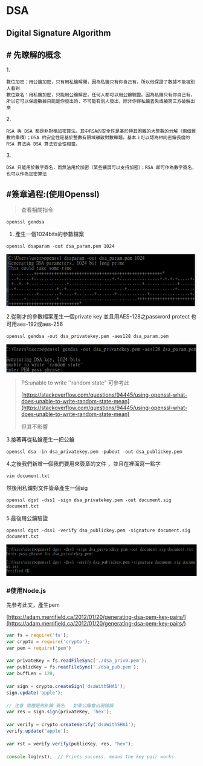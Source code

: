 # DSA

## Digital Signature Algorithm <a href="#firstheading" id="firstheading"></a>

## # 先瞭解的概念

1\.

```
數位加密：用公鑰加密，只有用私鑰解開，因為私鑰只有你自己有，所以他保證了數據不能被別人看到
數位簽名：用私鑰加密，只能用公鑰解密，任何人都可以用公鑰驗證。因為私鑰只有你自己有，所以它可以保證數據只能是你發出的，不可能有別人發出，除非你得私鑰丟失或被第三方破解出來
```

2\.

```
RSA 與 DSA 都是非對稱加密算法。其中RSA的安全性是基於極其困難的大整數的分解（兩個質數的乘積）；DSA 的安全性是基於整數有限域離散對數難題。基本上可以認為相同密鑰長度的 RSA 算法與 DSA 算法安全性相當。
```

3\.

```
DSA 只能用於數字簽名，而無法用於加密（某些擴展可以支持加密）；RSA 即可作為數字簽名，也可以作為加密算法
```

## #簽章過程:(使用Openssl)

> 查看相關指令

```
openssl gendsa
```

1. 產生一個1024bits的參數檔案

```
openssl dsaparam -out dsa_param.pem 1024
```

![](assets/dsa01.png)

2.從剛才的參數檔案產生一個private key 並且用AES-128之password protect 也可用aes-192或aes-256

```
openssl gendsa -out dsa_privatekey.pem -aes128 dsa_param.pem
```

![](assets/dsa02.png)

> PS:unable to write ''random state" 可參考此
>
> [https://stackoverflow.com/questions/94445/using-openssl-what-does-unable-to-write-random-state-mean](https://stackoverflow.com/questions/94445/using-openssl-what-does-unable-to-write-random-state-mean)
>
> 但其不影響

3.接著再從私鑰產生一把公鑰

```
openssl dsa -in dsa_privatekey.pem -pubout -out dsa_publickey.pem
```

4.之後我們新增一個我們要用來簽章的文件 ，並且在裡面寫一點字

```
vim document.txt
```

然後用私鑰對文件簽章產生一個sig

```
openssl dgst -dss1 -sign dsa_privatekey.pem -out document.sig document.txt
```

5.最後用公鑰驗證

```
openssl dgst -dss1 -verify dsa_publickey.pem -signature document.sig document.txt
```

![](assets/dsa04.png)

### #使用Node.js

先參考此文，產生pem

[https://adam.merrifield.ca/2012/01/20/generating-dsa-pem-key-pairs/](https://adam.merrifield.ca/2012/01/20/generating-dsa-pem-key-pairs/)

```javascript
var fs = require('fs');
var crypto = require('crypto');
var pem = require('pem')

var privateKey = fs.readFileSync('./dsa_priv0.pem');     
var publicKey = fs.readFileSync('./dsa_pub.pem');
var buffLen = 128;

var sign = crypto.createSign('dsaWithSHA1');
sign.update('apple');

// 注意 這裡是用私鑰 簽名   如果公鑰會出現錯誤
var res = sign.sign(privateKey, 'hex');

var verify = crypto.createVerify('dsaWithSHA1');
verify.update('apple');

var rst = verify.verify(publicKey, res, "hex");

console.log(rst);  // Prints success. means the key pair works.
```
